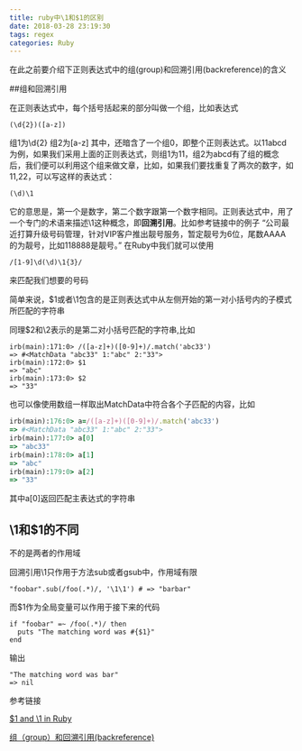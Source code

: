 ```yaml
---
title: ruby中\1和$1的区别
date: 2018-03-28 23:19:30
tags: regex
categories: Ruby
---
```


在此之前要介绍下正则表达式中的组(group)和回溯引用(backreference)的含义

##组和回溯引用

在正则表达式中，每个括号括起来的部分叫做一个组，比如表达式

```
(\d{2})([a-z])
```

组1为\d{2}
组2为[a-z]
其中，还暗含了一个组0，即整个正则表达式。以11abcd为例，如果我们采用上面的正则表达式，则组1为11，组2为abcd有了组的概念后，我们便可以利用这个组来做文章，比如，如果我们要找重复了两次的数字，如11,22，可以写这样的表达式：

```
(\d)\1
```

它的意思是，第一个是数字，第二个数字跟第一个数字相同。正则表达式中，用了一个专门的术语来描述\1这种概念，即**回溯引用**。比如参考链接中的例子
“公司最近打算升级号码管理，针对VIP客户推出靓号服务，暂定靓号为6位，尾数AAAA的为靓号，比如118888是靓号。”
在Ruby中我们就可以使用

```
/[1-9]\d(\d)\1{3}/ 
```

来匹配我们想要的号码

简单来说，$1或者\1包含的是正则表达式中从左侧开始的第一对小括号内的子模式所匹配的字符串

同理$2和\2表示的是第二对小括号匹配的字符串,比如

```
irb(main):171:0> /([a-z]+)([0-9]+)/.match('abc33')
=> #<MatchData "abc33" 1:"abc" 2:"33">
irb(main):172:0> $1
=> "abc"
irb(main):173:0> $2
=> "33"
```

也可以像使用数组一样取出MatchData中符合各个子匹配的内容，比如

```ruby
irb(main):176:0> a=/([a-z]+)([0-9]+)/.match('abc33')
=> #<MatchData "abc33" 1:"abc" 2:"33">
irb(main):177:0> a[0]
=> "abc33"
irb(main):178:0> a[1]
=> "abc"
irb(main):179:0> a[2]
=> "33"
```

其中a[0]返回匹配主表达式的字符串

## \1和$1的不同

不的是两者的作用域

回溯引用\1只作用于方法sub或者gsub中，作用域有限

```
"foobar".sub(/foo(.*)/, '\1\1') # => "barbar"
```

而$1作为全局变量可以作用于接下来的代码

```
if "foobar" =~ /foo(.*)/ then 
  puts "The matching word was #{$1}"
end
```

输出

```
"The matching word was bar"
=> nil
```

参考链接

[$1 and \1 in Ruby](https://stackoverflow.com/questions/288573/1-and-1-in-ruby)

[组（group）和回溯引用(backreference)](https://blog.csdn.net/hbr2014/article/details/47657937)
